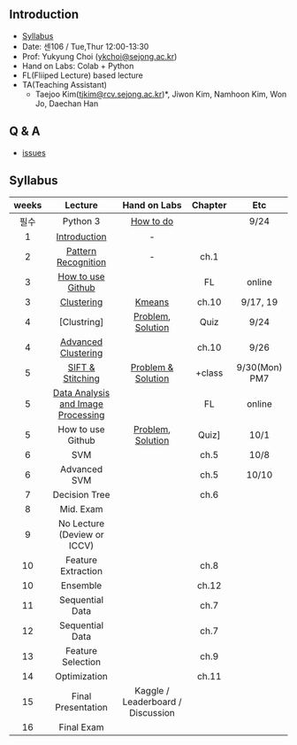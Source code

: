 
## Introduction
- [Syllabus](https://github.com/sejongresearch/2019.Fall.PatternRecognition/blob/master/Syllabus.pdf)
- Date: 센106 / Tue,Thur 12:00-13:30
- Prof: Yukyung Choi (ykchoi@sejong.ac.kr)
- Hand on Labs: Colab + Python
- FL(Fliiped Lecture) based lecture
- TA(Teaching Assistant)
  - Taejoo Kim(tjkim@rcv.sejong.ac.kr)*,  Jiwon Kim, Namhoon Kim, Won Jo, Daechan Han

## Q & A
- [issues](https://github.com/sejongresearch/2019.Fall.AdvancedC/issues)

## Syllabus
| weeks | Lecture | Hand on Labs  | Chapter | Etc | 
|:--:|:--:|:--:|:--:|:--:|
| 필수 |  Python 3 | [How to do](https://github.com/sejongresearch/2019.Fall.PatternRecognition/blob/master/LectureNote/learn%20python%203%20%EC%9D%B4%EC%88%98%EB%B0%A9%EB%B2%95.pdf) | | 9/24 | 
| 1 | [Introduction](https://github.com/sejongresearch/2019.Fall.PatternRecognition/blob/master/LectureNote/%EA%B0%95%EC%9D%98%EC%86%8C%EA%B0%9C.pdf) | - | |
| 2 | [Pattern Recognition](https://github.com/sejongresearch/2019.Fall.PatternRecognition/blob/master/LectureNote/%ED%8C%A8%ED%84%B4%EC%9D%B8%EC%8B%9D_%EA%B0%9C%EB%85%90%EC%86%8C%EA%B0%9C.pdf) | - | ch.1 | | 
| 3 | [How to use Github](https://github.com/sejongresearch/2019.Fall.PatternRecognition/issues/5) | | FL | online |
| 3 | [Clustering](https://github.com/sejongresearch/2019.Fall.PatternRecognition/blob/master/LectureNote/%ED%8C%A8%ED%84%B4%EC%9D%B8%EC%8B%9D-%EA%B5%B0%EC%A7%91%ED%99%94.pdf) | [Kmeans](https://colab.research.google.com/drive/1wj5Tnyz0EMx1Jd4Tnva0LvNXLHXx6QoW) | ch.10 | 9/17, 19 | 
| 4 | [Clustring] | [Problem](https://colab.research.google.com/drive/1CSaz_sgo_1I88g1wwGkXDqp8qHDbQoK-#scrollTo=-4goKhS6216v), [Solution](https://colab.research.google.com/drive/1PqgWzhS-5T5YRGfLAAeC3mcoHQ103GDW) | Quiz |  9/24  |
| 4 | [Advanced Clustering](https://github.com/sejongresearch/2019.Fall.PatternRecognition/blob/master/LectureNote/AdvancedClustering.pdf) | | ch.10 | 9/26 | 
| 5 | [SIFT & Stitching](https://github.com/sejongresearch/2019.Fall.PatternRecognition/blob/master/LectureNote/%ED%8C%A8%ED%84%B4%EC%9D%B8%EC%8B%9D_20190930.pdf) | [Problem & Solution](https://colab.research.google.com/gist/unizard/e981ceedd1ef2542ed4ffce9b3707f51/imagestitching_example.ipynb) | +class |  9/30(Mon) PM7  |
| 5 | [Data Analysis and Image Processing](https://github.com/sejongresearch/2019.Fall.PatternRecognition/issues/11) | | FL | online |
| 5 | How to use Github  |  [Problem](https://www.dropbox.com/s/ve5k35yrw9na1wc/2019%ED%95%99%EB%85%84%EB%8F%84%202%ED%95%99%EA%B8%B0%20%ED%8C%A8%ED%84%B4%EC%9D%B8%EC%8B%9D%20Quiz2.pdf?dl=0), [Solution](https://github.com/unizard/quiz) | Quiz] | 10/1 |
| 6 | SVM | | ch.5 | 10/8 | 
| 6 | Advanced SVM | | ch.5 | 10/10 | 
| 7 | Decision Tree | | ch.6 | | 
| 8 | Mid. Exam | | | | 
| 9 | No Lecture (Deview or ICCV) | | | | 
| 10 | Feature Extraction | | ch.8 | | 
| 10 | Ensemble | | ch.12 | | 
| 11 | Sequential Data | | ch.7 | | 
| 12 | Sequential Data | | ch.7 | | 
| 13 | Feature Selection | | ch.9 | | 
| 14 | Optimization | | ch.11 | | 
| 15 | Final Presentation | Kaggle / Leaderboard / Discussion | | | 
| 16 | Final Exam | | | | 









